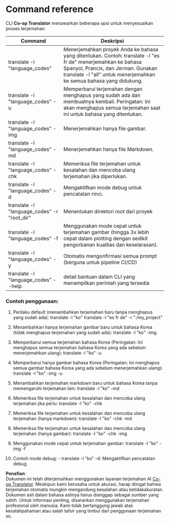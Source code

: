 <!--
CO_OP_TRANSLATOR_METADATA:
{
  "original_hash": "b38d8f042530a4bc872def7cb2c141cd",
  "translation_date": "2025-06-12T11:31:04+00:00",
  "source_file": "getting_started/command-reference.md",
  "language_code": "id"
}
-->
# Command reference
CLI **Co-op Translator** menawarkan beberapa opsi untuk menyesuaikan proses terjemahan:

Command                                       | Deskripsi
----------------------------------------------|-------------------------------------------------------------------------------------------------------------------------------------------------------------------------------------------------------
translate -l "language_codes"                 | Menerjemahkan proyek Anda ke bahasa yang ditentukan. Contoh: translate -l "es fr de" menerjemahkan ke bahasa Spanyol, Prancis, dan Jerman. Gunakan translate -l "all" untuk menerjemahkan ke semua bahasa yang didukung.
translate -l "language_codes" -u              | Memperbarui terjemahan dengan menghapus yang sudah ada dan membuatnya kembali. Peringatan: Ini akan menghapus semua terjemahan saat ini untuk bahasa yang ditentukan.
translate -l "language_codes" -img            | Menerjemahkan hanya file gambar.
translate -l "language_codes" -md             | Menerjemahkan hanya file Markdown.
translate -l "language_codes" -chk            | Memeriksa file terjemahan untuk kesalahan dan mencoba ulang terjemahan jika diperlukan.
translate -l "language_codes" -d              | Mengaktifkan mode debug untuk pencatatan rinci.
translate -l "language_codes" -r "root_dir"   | Menentukan direktori root dari proyek
translate -l "language_codes" -f              | Menggunakan mode cepat untuk terjemahan gambar (hingga 3x lebih cepat dalam plotting dengan sedikit pengorbanan kualitas dan keselarasan).
translate -l "language_codes" -y              | Otomatis mengonfirmasi semua prompt (berguna untuk pipeline CI/CD)
translate -l "language_codes" --help          | detail bantuan dalam CLI yang menampilkan perintah yang tersedia

### Contoh penggunaan:

  1. Perilaku default (menambahkan terjemahan baru tanpa menghapus yang sudah ada):   translate -l "ko"    translate -l "es fr de" -r "./my_project"

  2. Menambahkan hanya terjemahan gambar baru untuk bahasa Korea (tidak menghapus terjemahan yang sudah ada):    translate -l "ko" -img

  3. Memperbarui semua terjemahan bahasa Korea (Peringatan: Ini menghapus semua terjemahan bahasa Korea yang ada sebelum menerjemahkan ulang):    translate -l "ko" -u

  4. Memperbarui hanya gambar bahasa Korea (Peringatan: Ini menghapus semua gambar bahasa Korea yang ada sebelum menerjemahkan ulang):    translate -l "ko" -img -u

  5. Menambahkan terjemahan markdown baru untuk bahasa Korea tanpa memengaruhi terjemahan lain:    translate -l "ko" -md

  6. Memeriksa file terjemahan untuk kesalahan dan mencoba ulang terjemahan jika perlu: translate -l "ko" -chk

  7. Memeriksa file terjemahan untuk kesalahan dan mencoba ulang terjemahan (hanya markdown): translate -l "ko" -chk -md

  8. Memeriksa file terjemahan untuk kesalahan dan mencoba ulang terjemahan (hanya gambar): translate -l "ko" -chk -img

  9. Menggunakan mode cepat untuk terjemahan gambar:    translate -l "ko" -img -f

  10. Contoh mode debug: - translate -l "ko" -d: Mengaktifkan pencatatan debug.

**Penafian**:  
Dokumen ini telah diterjemahkan menggunakan layanan terjemahan AI [Co-op Translator](https://github.com/Azure/co-op-translator). Meskipun kami berusaha untuk akurasi, harap diingat bahwa terjemahan otomatis mungkin mengandung kesalahan atau ketidakakuratan. Dokumen asli dalam bahasa aslinya harus dianggap sebagai sumber yang sahih. Untuk informasi penting, disarankan menggunakan terjemahan profesional oleh manusia. Kami tidak bertanggung jawab atas kesalahpahaman atau salah tafsir yang timbul dari penggunaan terjemahan ini.